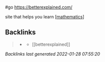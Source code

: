 #go https://betterexplained.com/

site that helps you learn [[mathematics]]

[//begin]: # "Autogenerated link references for markdown compatibility"
[mathematics]: mathematics.md "mathematics"
[//end]: # "Autogenerated link references"

## Backlinks

> - [](2021-01-11.md)
>   - [[betterexplained]]

_Backlinks last generated 2022-01-28 07:55:20_
